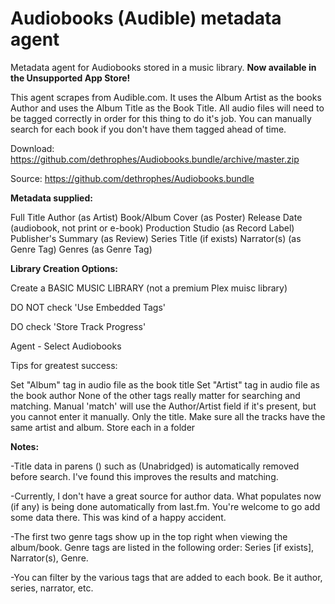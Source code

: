 # Audiobooks (Audible) metadata agent

Metadata agent for Audiobooks stored in a music library. **Now available in the Unsupported App Store!**

This agent scrapes from Audible.com. It uses the Album Artist as the books Author and uses the Album Title as the Book Title. All audio files will need to be tagged correctly in order for this thing to do it's job. You can manually search for each book if you don't have them tagged ahead of time. 

Download: https://github.com/dethrophes/Audiobooks.bundle/archive/master.zip

Source: https://github.com/dethrophes/Audiobooks.bundle


**Metadata supplied:**

Full Title
Author (as Artist)
Book/Album Cover (as Poster)
Release Date (audiobook, not print or e-book)
Production Studio (as Record Label)
Publisher's Summary (as Review)
Series Title (if exists)
Narrator(s) (as Genre Tag)
Genres (as Genre Tag)


**Library Creation Options:**

Create a BASIC MUSIC LIBRARY (not a premium Plex muisc library)

DO NOT check 'Use Embedded Tags'

DO check 'Store Track Progress'

Agent - Select Audiobooks


Tips for greatest success:

Set "Album" tag in audio file as the book title
Set "Artist" tag in audio file as the book author
None of the other tags really matter for searching and matching.
Manual 'match' will use the Author/Artist field if it's present, but you cannot enter it manually.  Only the title.
Make sure all the tracks have the same artist and album.
Store each in a folder

**Notes:**

-Title data in parens ()  such as (Unabridged) is automatically removed before search.  I've found this improves the results and matching.

-Currently, I don't have a great source for author data. What populates now (if any) is being done automatically from last.fm. You're welcome to go add some data there. This was kind of a happy accident.

-The first two genre tags show up in the top right when viewing the album/book.  Genre tags are listed in the following order: Series [if exists], Narrator(s), Genre.

-You can filter by the various tags that are added to each book. Be it author, series, narrator, etc.
